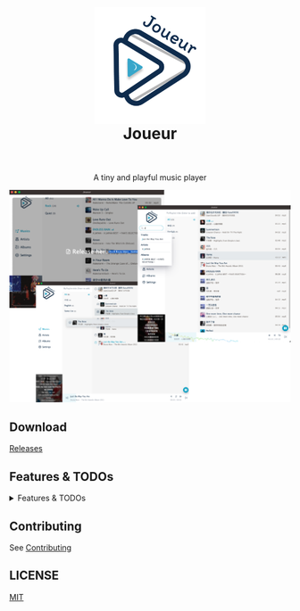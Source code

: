 <h1 align="center">
  <br>
 <img align="center" alt="Joueur" src="./static/logo@2x.png" width="200" />
  <br>
  Joueur
  <br>
  <br>
</h1>

<p align="center">
A tiny and playful music player
</p>

<p align="center">
  <a href="" target="_blank" rel="noopener noreferrer" >
    <img src="./assets/screenshot.png" alt="Joueur screenshots" width="600" height="auto">
  </a>
</p>

## Download

[Releases](https://github.com/Blackman99/joueur/releases)

## Features & TODOs

<details>
  <summary>Features & TODOs</summary>

* [x] Drag & Drop files
* [x] Rust audio parser
* [x] Basic DB 
* [x] Playlist & Artist & Album grouping
* [ ] Playlist
  * [x] Create
  * [ ] Update 
    * [ ] Add songs
      * [x] By dragging from file system
      * [x] By dragging single song from inside lists
      * [x] By dragging multi-selected songs from inside lists
      * [ ] By context menu single
      * [ ] By context menu multi-selected songs
    * [x] Remove Song
      * [x] Remove single by context menu
      * [x] Remove multi-selected songs by context menu
  * [x] Delete by context menu
* [ ] Now playing List
  * [ ] Songs resort by dragging 
  * [x] Remove single song by context menu
  * [ ] Add single song from other list by context menu
* [x] Player core
  * [x] Play & Pause
  * [x] Next & Prev
  * [x] Volume
  * [x] Modes: list cycle, single, shuffle
  * [x] Progress bar click & drag
  * [x] Spectrum
* [x] Search
  * [x] Global search song/artist/album
* [ ] Lyrics
  * [x] Basic display
  * [x] Auto scroll
  * [x] Edit
  * [x] Update by directly edit
  * [ ] Upload .lrc file
* [ ] View
  * [x] List view
  * [ ] Table view
  * [ ] Grid view
  * [ ] Virtual scroll
* [ ] Dark mode
* [ ] I18n
* [ ] Toggle with different theming color
* [ ] Smooth animation
* [ ] Zen Mode 
  * [ ] (With only prev, next, pause/paly, volume, lyrics display, progress bar)
  * [ ] Responsive zen mode ui layouts

</details>


## Contributing

See [Contributing](./CONTRIBUTING.md)

## LICENSE

[MIT](./LICENSE)